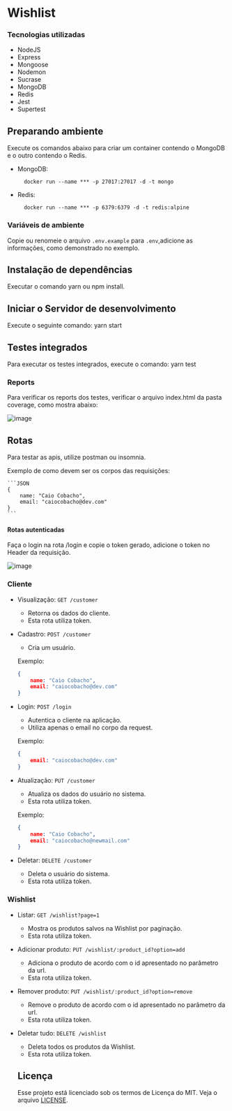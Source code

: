# Wishlist

### Tecnologias utilizadas

- NodeJS
- Express
- Mongoose
- Nodemon
- Sucrase
- MongoDB
- Redis
- Jest
- Supertest

## Preparando ambiente

Execute os comandos abaixo para criar um container contendo o MongoDB e o outro contendo o Redis.

- MongoDB:

        docker run --name *** -p 27017:27017 -d -t mongo

- Redis:

        docker run --name *** -p 6379:6379 -d -t redis:alpine

### Variáveis de ambiente
Copie ou renomeie o arquivo `.env.example` para `.env`,adicione as informações, como demonstrado no exemplo.

## Instalação de dependências

Executar o comando yarn ou npm install.

## Iniciar o Servidor de desenvolvimento

Execute o seguinte comando: yarn start

## Testes integrados

Para executar os testes integrados, execute o comando: yarn test

### Reports

Para verificar os reports dos testes, verificar o arquivo index.html da pasta coverage, como mostra abaixo:

![image](https://user-images.githubusercontent.com/53964900/76293113-3b1fb300-628f-11ea-85ab-08ceeba70e66.png)


## Rotas

Para testar as apis, utilize postman ou insomnia.

Exemplo de como devem ser os corpos das requisições:


    ```JSON
	{
		name: "Caio Cobacho",
		email: "caiocobacho@dev.com"
	}
    ```

#### Rotas autenticadas

Faça o login na rota /login e copie o token gerado, adicione o token no Header da requisição.

![image](https://user-images.githubusercontent.com/53964900/76291940-eb3fec80-628c-11ea-9ea3-e589ad808ff0.png)




### Cliente

- Visualização: `GET /customer`
	- Retorna os dados do cliente.
	- Esta rota utiliza token.

- Cadastro:  `POST /customer`
	- Cria um usuário.


  Exemplo:
    ```JSON
	{
		name: "Caio Cobacho",
		email: "caiocobacho@dev.com"
	}
    ```
- Login: `POST /login`
	- Autentica o cliente na aplicação.
  - Utiliza apenas o email no corpo da request.



  Exemplo:
    ```JSON
	{
		email: "caiocobacho@dev.com"
	}
    ```

- Atualização: `PUT /customer`
	- Atualiza os dados do usuário no sistema.
  - Esta rota utiliza token.


  Exemplo:
    ```JSON
	{
		name: "Caio Cobacho",
		email: "caiocobacho@newmail.com"
	}
    ```
- Deletar: `DELETE /customer`
	- Deleta o usuário do sistema.
	- Esta rota utiliza token.


### Wishlist

- Listar: `GET /wishlist?page=1`
    - Mostra os produtos salvos na Wishlist por paginação.
    - Esta rota utiliza token.

- Adicionar produto: `PUT /wishlist/:product_id?option=add`
    - Adiciona o produto de acordo com o id apresentado no parâmetro da url.
    - Esta rota utiliza token.

- Remover produto: `PUT /wishlist/:product_id?option=remove`
    - Remove o produto de acordo com o id apresentado no parâmetro da url.
    - Esta rota utiliza token.

- Deletar tudo: `DELETE /wishlist`
    - Deleta todos os produtos da Wishlist.
    - Esta rota utiliza token.

    ## Licença


    Esse projeto está licenciado sob os termos de Licença do MIT. Veja o arquivo [LICENSE](https://github.com/caiocobacho/wishlist/blob/master/LICENSE "Arquivo LICENSE").


